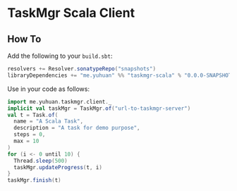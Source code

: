 # TaskMgr Scala Client

## How To

Add the following to your `build.sbt`:

```scala
resolvers += Resolver.sonatypeRepo("snapshots")
libraryDependencies += "me.yuhuan" %% "taskmgr-scala" % "0.0.0-SNAPSHOT"
```

Use in your code as follows:

```scala
import me.yuhuan.taskmgr.client._
implicit val taskMgr = TaskMgr.of("url-to-taskmgr-server")
val t = Task.of(
  name = "A Scala Task", 
  description = "A task for demo purpose", 
  steps = 0, 
  max = 10
)
for (i <- 0 until 10) {
  Thread.sleep(500)
  taskMgr.updateProgress(t, i)
}
taskMgr.finish(t)
```